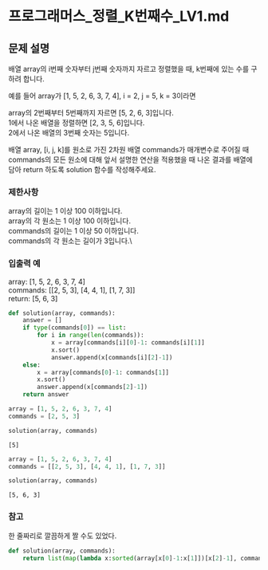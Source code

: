# 프로그래머스_정렬_K번째수_LV1.md

## 문제 설명
배열 array의 i번째 숫자부터 j번째 숫자까지 자르고 정렬했을 때, k번째에 있는 수를 구하려 합니다.

예를 들어 array가 [1, 5, 2, 6, 3, 7, 4], i = 2, j = 5, k = 3이라면

array의 2번째부터 5번째까지 자르면 [5, 2, 6, 3]입니다.\
1에서 나온 배열을 정렬하면 [2, 3, 5, 6]입니다.\
2에서 나온 배열의 3번째 숫자는 5입니다.

배열 array, [i, j, k]를 원소로 가진 2차원 배열 commands가 매개변수로 주어질 때\
commands의 모든 원소에 대해 앞서 설명한 연산을 적용했을 때 나온 결과를 배열에 담아 return 하도록 solution 함수를 작성해주세요.

### 제한사항
array의 길이는 1 이상 100 이하입니다.\
array의 각 원소는 1 이상 100 이하입니다.\
commands의 길이는 1 이상 50 이하입니다.\
commands의 각 원소는 길이가 3입니다.\


### 입출력 예
array: [1, 5, 2, 6, 3, 7, 4]\
commands: [[2, 5, 3], [4, 4, 1], [1, 7, 3]]\
return: [5, 6, 3]


```python
def solution(array, commands):
    answer = [] 
    if type(commands[0]) == list:
        for i in range(len(commands)):
            x = array[commands[i][0]-1: commands[i][1]]
            x.sort()
            answer.append(x[commands[i][2]-1])
    else:
        x = array[commands[0]-1: commands[1]]
        x.sort()
        answer.append(x[commands[2]-1])
    return answer
```


```python
array = [1, 5, 2, 6, 3, 7, 4]
commands = [2, 5, 3]

solution(array, commands) 
```




    [5]




```python
array = [1, 5, 2, 6, 3, 7, 4]
commands = [[2, 5, 3], [4, 4, 1], [1, 7, 3]]

solution(array, commands)
```




    [5, 6, 3]



### 참고
한 줄짜리로 깔끔하게 짤 수도 있었다.


```python
def solution(array, commands):
    return list(map(lambda x:sorted(array[x[0]-1:x[1]])[x[2]-1], commands))
```
